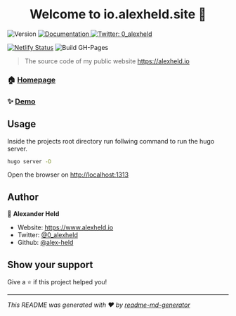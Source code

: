 <h1 align="center">Welcome to io.alexheld.site 👋</h1>
<p>
  <img alt="Version" src="https://img.shields.io/badge/version-v1-blue.svg?cacheSeconds=2592000" />
  <a href="docs" target="_blank">
    <img alt="Documentation" src="https://img.shields.io/badge/documentation-yes-brightgreen.svg" />
  </a>
  <a href="https://twitter.com/0\_alexheld" target="_blank">
    <img alt="Twitter: 0_alexheld" src="https://img.shields.io/twitter/follow/0_alexheld.svg?style=social" />
  </a>
</p>

[![Netlify Status](https://api.netlify.com/api/v1/badges/214ade65-c498-4b53-89e4-cc89fdffb017/deploy-status)](https://app.netlify.com/sites/determined-einstein-9db9ae/deploys)
![Build GH-Pages](https://github.com/alex-held/io.alexheld.site/workflows/Build%20GH-Pages/badge.svg?branch=master)

> The source code of my public website <https://alexheld.io>

### 🏠 [Homepage](https://alexheld.io)

### ✨ [Demo](https://alexheld.io)

## Usage

Inside the projects root directory run follwing command to run the hugo server.

```sh
hugo server -D
```

Open the browser on <http://localhost:1313>

## Author

👤 **Alexander Held**

- Website: <https://www.alexheld.io>
- Twitter: [@0_alexheld](https://twitter.com/0_alexheld)
- Github: [@alex-held](https://github.com/alex-held)

## Show your support

Give a ⭐️ if this project helped you!

---

_This README was generated with ❤️ by [readme-md-generator](https://github.com/kefranabg/readme-md-generator)_
